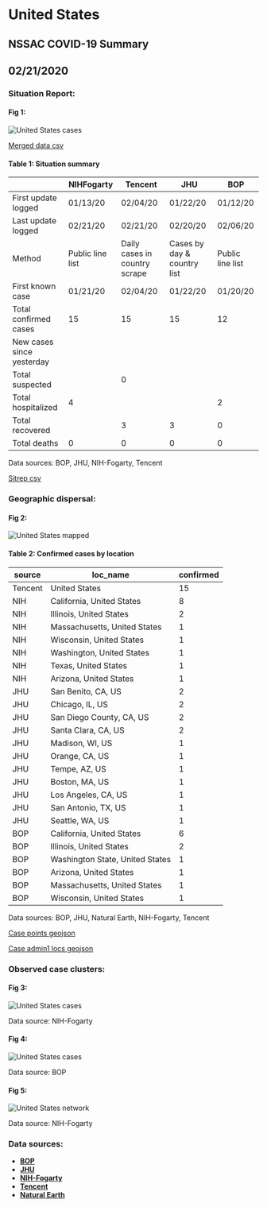 # United States
## NSSAC COVID-19 Summary
## 02/21/2020



### Situation Report:
#### Fig 1:
![United States cases](../merged_histories/United_States_merged_histories.png)

[Merged data csv](https://github.com/SchlittDataSci/SchlittDataSci.github.io/blob/master/data/tables/United_States_merged_daily.csv)

#### Table 1: Situation summary


|                           | NIHFogarty       | Tencent                       | JHU                         | BOP              |
|---------------------------|------------------|-------------------------------|-----------------------------|------------------|
| First update logged       | 01/13/20         | 02/04/20                      | 01/22/20                    | 01/12/20         |
| Last update logged        | 02/21/20         | 02/21/20                      | 02/20/20                    | 02/06/20         |
| Method                    | Public line list | Daily cases in country scrape | Cases by day & country list | Public line list |
| First known case          | 01/21/20         | 02/04/20                      | 01/22/20                    | 01/20/20         |
| Total confirmed cases     | 15               | 15                            | 15                          | 12               |
| New cases since yesterday |                  |                               |                             |                  |
| Total suspected           |                  | 0                             |                             |                  |
| Total hospitalized        | 4                |                               |                             | 2                |
| Total recovered           |                  | 3                             | 3                           | 0                |
| Total deaths              | 0                | 0                             | 0                           | 0                |

Data sources: BOP, JHU, NIH-Fogarty, Tencent


[Sitrep csv](https://github.com/SchlittDataSci/SchlittDataSci.github.io/blob/master/data/tables/United_States_sitrep.csv)

### Geographic dispersal:
#### Fig 2:
![United States mapped](../case_locs/United_States_case_locs.png)

#### Table 2: Confirmed cases by location


| source   | loc_name                        |   confirmed |
|----------|---------------------------------|-------------|
| Tencent  | United States                   |          15 |
| NIH      | California, United States       |           8 |
| NIH      | Illinois, United States         |           2 |
| NIH      | Massachusetts, United States    |           1 |
| NIH      | Wisconsin, United States        |           1 |
| NIH      | Washington, United States       |           1 |
| NIH      | Texas, United States            |           1 |
| NIH      | Arizona, United States          |           1 |
| JHU      | San Benito, CA, US              |           2 |
| JHU      | Chicago, IL, US                 |           2 |
| JHU      | San Diego County, CA, US        |           2 |
| JHU      | Santa Clara, CA, US             |           2 |
| JHU      | Madison, WI, US                 |           1 |
| JHU      | Orange, CA, US                  |           1 |
| JHU      | Tempe, AZ, US                   |           1 |
| JHU      | Boston, MA, US                  |           1 |
| JHU      | Los Angeles, CA, US             |           1 |
| JHU      | San Antonio, TX, US             |           1 |
| JHU      | Seattle, WA, US                 |           1 |
| BOP      | California, United States       |           6 |
| BOP      | Illinois, United States         |           2 |
| BOP      | Washington State, United States |           1 |
| BOP      | Arizona, United States          |           1 |
| BOP      | Massachusetts, United States    |           1 |
| BOP      | Wisconsin, United States        |           1 |

Data sources: BOP, JHU, Natural Earth, NIH-Fogarty, Tencent


[Case points geojson](https://github.com/SchlittDataSci/SchlittDataSci.github.io/blob/master/data/shapes/United_States_case_locs.geojson)

[Case admin1 locs geojson](https://github.com/SchlittDataSci/SchlittDataSci.github.io/blob/master/data/shapes/United_States_admin1_locs.geojson)

### Observed case clusters:
#### Fig 3:
![United States cases](../cluster_analysis/United_States_imported_cases_NIHFogarty.png)



Data source: NIH-Fogarty


#### Fig 4:
![United States cases](../cluster_analysis/United_States_imported_cases_BOP.png)



Data source: BOP


#### Fig 5:
![United States network](../autochthonous_networks/United_States_network.png)



Data source: NIH-Fogarty


### Data sources:
* **[BOP](https://github.com/beoutbreakprepared/nCoV2019)**
* **[JHU](https://github.com/CSSEGISandData/COVID-19)** 
* **[NIH-Fogarty](https://docs.google.com/spreadsheets/d/1jS24DjSPVWa4iuxuD4OAXrE3QeI8c9BC1hSlqr-NMiU/edit#gid=1187587451)** 
* **[Tencent](https://news.qq.com/zt2020/page/feiyan.htm)**
* **[Natural Earth](https://www.naturalearthdata.com/forums/forum/natural-earth-map-data/cultural-vectors/admin-1-states-provinces-and-their-boundaries/)**

<!-- Global site tag (gtag.js) - Google Analytics -->
<script async src="https://www.googletagmanager.com/gtag/js?id=UA-158816269-1"></script>
<script>
  window.dataLayer = window.dataLayer || [];
  function gtag(){dataLayer.push(arguments);}
  gtag('js', new Date());

  gtag('config', 'UA-158816269-1');
</script>